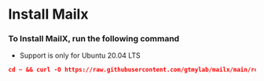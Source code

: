 # Install Mailx

### **To Install MailX, run the following command**

- Support is only for Ubuntu 20.04 LTS 

```json
cd ~ && curl -O https://raw.githubusercontent.com/gtmylab/mailx/main/roundcube.sh && chmod +x roundcube.sh && ./roundcube.sh
```

